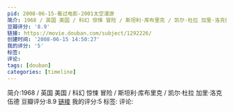 ```yaml
---
pid: 2008-06-15-看过电影-2001太空漫游
简介: 1968 / 英国 美国 / 科幻 惊悚 冒险 / 斯坦利·库布里克 / 凯尔·杜拉 加里·洛克伍德
豆瓣评分: '8.9'
链接: https://movie.douban.com/subject/1292226/
创建时间: '2008-06-15 14:50:27'
我的评分: '5'
标签:
评论:
tags: [douban]
categories: [timeline]
---
```

简介:1968 / 英国 美国 / 科幻 惊悚 冒险 / 斯坦利·库布里克 / 凯尔·杜拉 加里·洛克伍德
豆瓣评分:8.9
[链接](https://movie.douban.com/subject/1292226/)
我的评分:5
标签:
评论:
